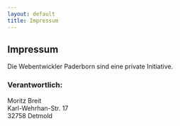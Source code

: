 ```yaml
---
layout: default
title: Impressum
---
```


## Impressum

Die Webentwickler Paderborn sind eine private Initiative.

### Verantwortlich:

Moritz Breit <br />
Karl-Wehrhan-Str. 17 <br />
32758 Detmold
